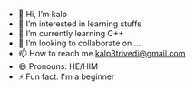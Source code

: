 - 👋 Hi, I’m kalp
- 👀 I’m interested in learning stuffs
- 🌱 I’m currently learning C++
- 💞️ I’m looking to collaborate on ...
- 📫 How to reach me kalp3trivedi@gmail.com
- 😄 Pronouns: HE/HIM
- ⚡ Fun fact: I'm a beginner

<!---
10LUFFY/10LUFFY is a ✨ special ✨ repository because its `README.md` (this file) appears on your GitHub profile.
You can click the Preview link to take a look at your changes.
--->
